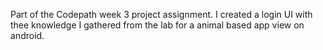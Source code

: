 Part of the Codepath week 3 project assignment. I created a login UI with thee knowledge I gathered from the lab for a animal based app view on android.
